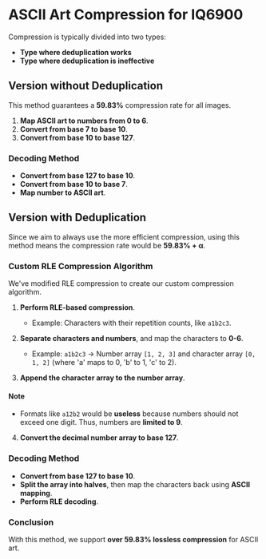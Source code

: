 # ASCII Art Compression for IQ6900

Compression is typically divided into two types:
- **Type where deduplication works**
- **Type where deduplication is ineffective**

## Version without Deduplication

This method guarantees a **59.83%** compression rate for all images.

1. **Map ASCII art to numbers from 0 to 6**.
2. **Convert from base 7 to base 10**.
3. **Convert from base 10 to base 127**.

### Decoding Method

- **Convert from base 127 to base 10**.
- **Convert from base 10 to base 7**.
- **Map number to ASCII art**.

## Version with Deduplication

Since we aim to always use the more efficient compression, using this method means the compression rate would be **59.83% + α**.

### Custom RLE Compression Algorithm

We've modified RLE compression to create our custom compression algorithm.

1. **Perform RLE-based compression**.
   - Example: Characters with their repetition counts, like `a1b2c3`.

2. **Separate characters and numbers**, and map the characters to **0-6**.
   - Example: `a1b2c3` -> Number array `[1, 2, 3]` and character array `[0, 1, 2]` (where 'a' maps to 0, 'b' to 1, 'c' to 2).

3. **Append the character array to the number array**.

#### Note

- Formats like `a12b2` would be **useless** because numbers should not exceed one digit. Thus, numbers are **limited to 9**.

4. **Convert the decimal number array to base 127**.

### Decoding Method

- **Convert from base 127 to base 10**.
- **Split the array into halves**, then map the characters back using **ASCII mapping**.
- **Perform RLE decoding**.

### Conclusion

With this method, we support **over 59.83% lossless compression** for ASCII art.
